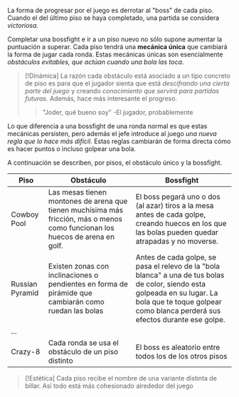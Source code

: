 La forma de progresar por el juego es derrotar al "boss" de cada piso. Cuando el del último piso se haya completado, una partida se considera *victoriosa.*

Completar una bossfight e ir a un piso nuevo no sólo supone aumentar la puntuación a superar. Cada piso tendrá una **mecánica única** que cambiará la forma de jugar cada ronda. Estas mecánicas únicas son esencialmente *obstáculos evitables, que actúan cuando una bola las toca*. 

>[!Dinámica]
>La razón cada obstáculo está asociado a un tipo concreto de piso es para que el jugador sienta que está *descifrando una cierta parte del juego* y creando *conocimiento que servirá para partidas futuras.* Además, hace más interesante el progreso.
>> "Joder, qué bueno soy" -El jugador, probablemente

Lo que diferencia a una bossfight de una ronda normal es que estas mecánicas persisten, pero además el jefe introduce al juego *una nueva regla que lo hace más difícil*. Estas reglas cambiarán de forma directa cómo es hacer puntos o incluso golpear una bola.

A continuación se describen, por pisos, el obstáculo único y la bossfight.

| **Piso**        | **Obstáculo**                                                                                                                 | **Bossfight**                                                                                                                                                                                             |
| --------------- | ----------------------------------------------------------------------------------------------------------------------------- | --------------------------------------------------------------------------------------------------------------------------------------------------------------------------------------------------------- |
| Cowboy Pool     | Las mesas tienen montones de arena que tienen muchísima más fricción, más o menos como funcionan los huecos de arena en golf. | El boss pegará uno o dos (al azar) tiros a la mesa antes de cada golpe, creando huecos en los que las bolas pueden quedar atrapadas y no moverse.                                                         |
| Russian Pyramid | Existen zonas con inclinaciones o pendientes en forma de pirámide que cambiarán como ruedan las bolas                         | Antes de cada golpe, se pasa el relevo de la "bola blanca" a una de tus bolas de color, siendo esta golpeada en su lugar. La bola que te toque golpear como blanca perderá sus efectos durante ese golpe. |
| ...             |                                                                                                                               |                                                                                                                                                                                                           |
| Crazy-8         | Cada ronda se usa el obstáculo de un piso distinto                                                                            | El boss es aleatorio entre todos los de los otros pisos                                                                                                                                                   |

>[!Estética]
>Cada piso recibe el nombre de una variante distinta de billar. Así todo está más cohesionado alrededor del juego





